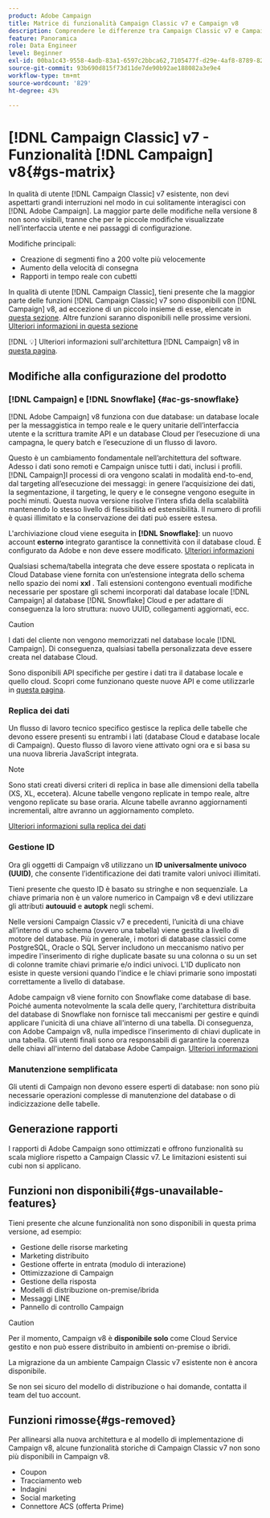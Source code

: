 ```yaml
---
product: Adobe Campaign
title: Matrice di funzionalità Campaign Classic v7 e Campaign v8
description: Comprendere le differenze tra Campaign Classic v7 e Campaign v8
feature: Panoramica
role: Data Engineer
level: Beginner
exl-id: 00ba1c43-9558-4adb-83a1-6597c2bbca62,7105477f-d29e-4af8-8789-82b4459761b0
source-git-commit: 93b690d815f73d11de7de90b92ae188082a3e9e4
workflow-type: tm+mt
source-wordcount: '829'
ht-degree: 43%

---
```


# [!DNL Campaign Classic] v7 - Funzionalità  [!DNL Campaign] v8{#gs-matrix}

In qualità di utente [!DNL Campaign Classic] v7 esistente, non devi aspettarti grandi interruzioni nel modo in cui solitamente interagisci con [!DNL Adobe Campaign]. La maggior parte delle modifiche nella versione 8 non sono visibili, tranne che per le piccole modifiche visualizzate nell’interfaccia utente e nei passaggi di configurazione.

Modifiche principali:

* Creazione di segmenti fino a 200 volte più velocemente
* Aumento della velocità di consegna
* Rapporti in tempo reale con cubetti

In qualità di utente [!DNL Campaign Classic], tieni presente che la maggior parte delle funzioni [!DNL Campaign Classic] v7 sono disponibili con [!DNL Campaign] v8, ad eccezione di un piccolo insieme di esse, elencate in [questa sezione](#gs-removed). Altre funzioni saranno disponibili nelle prossime versioni. [Ulteriori informazioni in questa sezione](#gs-unavailable-features)

[!DNL :bulb:] Ulteriori informazioni sull&#39;architettura  [!DNL Campaign] v8 in  [questa pagina](../dev/architecture.md).

## Modifiche alla configurazione del prodotto

### [!DNL Campaign] e  [!DNL Snowflake] {#ac-gs-snowflake}

[!DNL Adobe Campaign] v8 funziona con due database: un database locale per la messaggistica in tempo reale e le query unitarie dell’interfaccia utente e la scrittura tramite API e un database Cloud per l’esecuzione di una campagna, le query batch e l’esecuzione di un flusso di lavoro.

Questo è un cambiamento fondamentale nell’architettura del software. Adesso i dati sono remoti e Campaign unisce tutti i dati, inclusi i profili. [!DNL Campaign]I processi di ora vengono scalati in modalità end-to-end, dal targeting all’esecuzione dei messaggi: in genere l’acquisizione dei dati, la segmentazione, il targeting, le query e le consegne vengono eseguite in pochi minuti. Questa nuova versione risolve l’intera sfida della scalabilità mantenendo lo stesso livello di flessibilità ed estensibilità. Il numero di profili è quasi illimitato e la conservazione dei dati può essere estesa.

L&#39;archiviazione cloud viene eseguita in **[!DNL Snowflake]**: un nuovo account **esterno** integrato garantisce la connettività con il database cloud. È configurato da Adobe e non deve essere modificato. [Ulteriori informazioni](../config/external-accounts.md)

Qualsiasi schema/tabella integrata che deve essere spostata o replicata in Cloud Database viene fornita con un’estensione integrata dello schema nello spazio dei nomi **xxl** . Tali estensioni contengono eventuali modifiche necessarie per spostare gli schemi incorporati dal database locale [!DNL Campaign] al database [!DNL Snowflake] Cloud e per adattare di conseguenza la loro struttura: nuovo UUID, collegamenti aggiornati, ecc.

>[!CAUTION]
>
> I dati del cliente non vengono memorizzati nel database locale [!DNL Campaign]. Di conseguenza, qualsiasi tabella personalizzata deve essere creata nel database Cloud.


Sono disponibili API specifiche per gestire i dati tra il database locale e quello cloud. Scopri come funzionano queste nuove API e come utilizzarle in [questa pagina](../dev/new-apis.md).

### Replica dei dati

Un flusso di lavoro tecnico specifico gestisce la replica delle tabelle che devono essere presenti su entrambi i lati (database Cloud e database locale di Campaign). Questo flusso di lavoro viene attivato ogni ora e si basa su una nuova libreria JavaScript integrata.

>[!NOTE]
>
> Sono stati creati diversi criteri di replica in base alle dimensioni della tabella (XS, XL, eccetera).
> Alcune tabelle vengono replicate in tempo reale, altre vengono replicate su base oraria. Alcune tabelle avranno aggiornamenti incrementali, altre avranno un aggiornamento completo.


[Ulteriori informazioni sulla replica dei dati](../config/replication.md)

### Gestione ID

Ora gli oggetti di Campaign v8 utilizzano un **ID universalmente univoco (UUID)**, che consente l’identificazione dei dati tramite valori univoci illimitati.

Tieni presente che questo ID è basato su stringhe e non sequenziale. La chiave primaria non è un valore numerico in Campaign v8 e devi utilizzare gli attributi **autouuid** e **autopk** negli schemi.

Nelle versioni Campaign Classic v7 e precedenti, l’unicità di una chiave all’interno di uno schema (ovvero una tabella) viene gestita a livello di motore del database. Più in generale, i motori di database classici come PostgreSQL, Oracle o SQL Server includono un meccanismo nativo per impedire l&#39;inserimento di righe duplicate basate su una colonna o su un set di colonne tramite chiavi primarie e/o indici univoci. L&#39;ID duplicato non esiste in queste versioni quando l&#39;indice e le chiavi primarie sono impostati correttamente a livello di database.

Adobe campaign v8 viene fornito con Snowflake come database di base. Poiché aumenta notevolmente la scala delle query, l&#39;architettura distribuita del database di Snowflake non fornisce tali meccanismi per gestire e quindi applicare l&#39;unicità di una chiave all&#39;interno di una tabella. Di conseguenza, con Adobe Campaign v8, nulla impedisce l’inserimento di chiavi duplicate in una tabella. Gli utenti finali sono ora responsabili di garantire la coerenza delle chiavi all&#39;interno del database Adobe Campaign. [Ulteriori informazioni](../dev/keys.md)

### Manutenzione semplificata

Gli utenti di Campaign non devono essere esperti di database: non sono più necessarie operazioni complesse di manutenzione del database o di indicizzazione delle tabelle.

## Generazione rapporti

I rapporti di Adobe Campaign sono ottimizzati e offrono funzionalità su scala migliore rispetto a Campaign Classic v7. Le limitazioni esistenti sui cubi non si applicano.

## Funzioni non disponibili{#gs-unavailable-features}

Tieni presente che alcune funzionalità non sono disponibili in questa prima versione, ad esempio:

* Gestione delle risorse marketing
* Marketing distribuito
* Gestione offerte in entrata (modulo di interazione)
* Ottimizzazione di Campaign
* Gestione della risposta
* Modelli di distribuzione on-premise/ibrida
* Messaggi LINE
* Pannello di controllo Campaign

>[!CAUTION]
>
>Per il momento, Campaign v8 è **disponibile solo** come Cloud Service gestito e non può essere distribuito in ambienti on-premise o ibridi.
>
>La migrazione da un ambiente Campaign Classic v7 esistente non è ancora disponibile.
>
>Se non sei sicuro del modello di distribuzione o hai domande, contatta il team del tuo account.

## Funzioni rimosse{#gs-removed}

Per allinearsi alla nuova architettura e al modello di implementazione di Campaign v8, alcune funzionalità storiche di Campaign Classic v7 non sono più disponibili in Campaign v8.

* Coupon
* Tracciamento web
* Indagini
* Social marketing
* Connettore ACS (offerta Prime)

